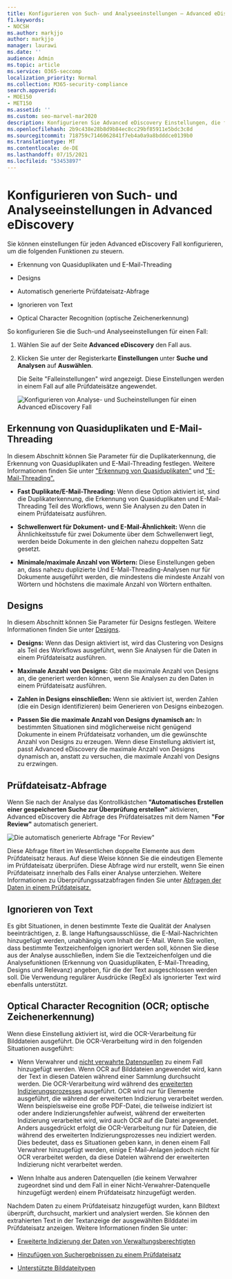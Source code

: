 ```yaml
---
title: Konfigurieren von Such- und Analyseeinstellungen – Advanced eDiscovery
f1.keywords:
- NOCSH
ms.author: markjjo
author: markjjo
manager: laurawi
ms.date: ''
audience: Admin
ms.topic: article
ms.service: O365-seccomp
localization_priority: Normal
ms.collection: M365-security-compliance
search.appverid:
- MOE150
- MET150
ms.assetid: ''
ms.custom: seo-marvel-mar2020
description: Konfigurieren Sie Advanced eDiscovery Einstellungen, die für alle Prüfdateigruppen in einem Fall gelten. Dies umfasst Einstellungen für Analysen und optische Zeichenerkennung.
ms.openlocfilehash: 2b9c438e28b8d9b84ec8cc29bf85911e5bdc3c8d
ms.sourcegitcommit: 718759c7146062841f7eb4a0a9a8bdddce0139b0
ms.translationtype: MT
ms.contentlocale: de-DE
ms.lasthandoff: 07/15/2021
ms.locfileid: "53453897"
---
```

# <a name="configure-search-and-analytics-settings-in-advanced-ediscovery"></a>Konfigurieren von Such- und Analyseeinstellungen in Advanced eDiscovery

Sie können einstellungen für jeden Advanced eDiscovery Fall konfigurieren, um die folgenden Funktionen zu steuern.

- Erkennung von Quasiduplikaten und E-Mail-Threading

- Designs

- Automatisch generierte Prüfdateisatz-Abfrage

- Ignorieren von Text

- Optical Character Recognition (optische Zeichenerkennung)

So konfigurieren Sie die Such-und Analyseeinstellungen für einen Fall:

1. Wählen Sie auf der Seite **Advanced eDiscovery** den Fall aus.

2. Klicken Sie unter der Registerkarte **Einstellungen** unter **Suche und Analysen** auf **Auswählen**.

   Die Seite "Falleinstellungen" wird angezeigt. Diese Einstellungen werden in einem Fall auf alle Prüfdateisätze angewendet.

   ![Konfigurieren von Analyse- und Sucheinstellungen für einen Advanced eDiscovery Fall](../media/AeDCaseSettings.png)

## <a name="near-duplicates-and-email-threading"></a>Erkennung von Quasiduplikaten und E-Mail-Threading

In diesem Abschnitt können Sie Parameter für die Duplikaterkennung, die Erkennung von Quasiduplikaten und E-Mail-Threading festlegen. Weitere Informationen finden Sie unter ["Erkennung von Quasiduplikaten"](near-duplicate-detection-in-advanced-ediscovery.md) und ["E-Mail-Threading".](email-threading-in-advanced-ediscovery.md)

- **Fast Duplikate/E-Mail-Threading:** Wenn diese Option aktiviert ist, sind die Duplikaterkennung, die Erkennung von Quasiduplikaten und E-Mail-Threading Teil des Workflows, wenn Sie Analysen zu den Daten in einem Prüfdateisatz ausführen.

- **Schwellenwert für Dokument- und E-Mail-Ähnlichkeit:** Wenn die Ähnlichkeitsstufe für zwei Dokumente über dem Schwellenwert liegt, werden beide Dokumente in den gleichen nahezu doppelten Satz gesetzt.

- **Minimale/maximale Anzahl von Wörtern:** Diese Einstellungen geben an, dass nahezu duplizierte Und E-Mail-Threading-Analysen nur für Dokumente ausgeführt werden, die mindestens die mindeste Anzahl von Wörtern und höchstens die maximale Anzahl von Wörtern enthalten.

## <a name="themes"></a>Designs

In diesem Abschnitt können Sie Parameter für Designs festlegen. Weitere Informationen finden Sie unter [Designs](themes-in-advanced-ediscovery.md).

- **Designs:** Wenn das Design aktiviert ist, wird das Clustering von Designs als Teil des Workflows ausgeführt, wenn Sie Analysen für die Daten in einem Prüfdateisatz ausführen.

- **Maximale Anzahl von Designs:** Gibt die maximale Anzahl von Designs an, die generiert werden können, wenn Sie Analysen zu den Daten in einem Prüfdateisatz ausführen.

- **Zahlen in Designs einschließen:** Wenn sie aktiviert ist, werden Zahlen (die ein Design identifizieren) beim Generieren von Designs einbezogen. 

- **Passen Sie die maximale Anzahl von Designs dynamisch an:** In bestimmten Situationen sind möglicherweise nicht genügend Dokumente in einem Prüfdateisatz vorhanden, um die gewünschte Anzahl von Designs zu erzeugen. Wenn diese Einstellung aktiviert ist, passt Advanced eDiscovery die maximale Anzahl von Designs dynamisch an, anstatt zu versuchen, die maximale Anzahl von Designs zu erzwingen.

## <a name="review-set-query"></a>Prüfdateisatz-Abfrage

Wenn Sie nach der Analyse das Kontrollkästchen **"Automatisches Erstellen einer gespeicherten Suche zur Überprüfung erstellen"** aktivieren, Advanced eDiscovery die Abfrage des Prüfdateisatzes mit dem Namen **"For Review"** automatisch generiert. 

![Die automatisch generierte Abfrage "For Review"](../media/AeDForReviewQuery.png)

Diese Abfrage filtert im Wesentlichen doppelte Elemente aus dem Prüfdateisatz heraus. Auf diese Weise können Sie die eindeutigen Elemente im Prüfdateisatz überprüfen. Diese Abfrage wird nur erstellt, wenn Sie einen Prüfdateisatz innerhalb des Falls einer Analyse unterziehen. Weitere Informationen zu Überprüfungssatzabfragen finden Sie unter [Abfragen der Daten in einem Prüfdateisatz.](review-set-search.md)

## <a name="ignore-text"></a>Ignorieren von Text

Es gibt Situationen, in denen bestimmte Texte die Qualität der Analysen beeinträchtigen, z. B. lange Haftungsausschlüsse, die E-Mail-Nachrichten hinzugefügt werden, unabhängig vom Inhalt der E-Mail. Wenn Sie wollen, dass bestimmte Textzeichenfolgen ignoriert werden soll, können Sie diese aus der Analyse ausschließen, indem Sie die Textzeichenfolgen und die Analysefunktionen (Erkennung von Quasiduplikaten, E-Mail-Threading, Designs und Relevanz) angeben, für die der Text ausgeschlossen werden soll. Die Verwendung regulärer Ausdrücke (RegEx) als ignorierter Text wird ebenfalls unterstützt.

## <a name="optical-character-recognition-ocr"></a>Optical Character Recognition (OCR; optische Zeichenerkennung)

Wenn diese Einstellung aktiviert ist, wird die OCR-Verarbeitung für Bilddateien ausgeführt. Die OCR-Verarbeitung wird in den folgenden Situationen ausgeführt:

- Wenn Verwahrer und [nicht verwahrte Datenquellen](non-custodial-data-sources.md) zu einem Fall hinzugefügt werden. Wenn OCR auf Bilddateien angewendet wird, kann der Text in diesen Dateien während einer Sammlung durchsucht werden. Die OCR-Verarbeitung wird während des [erweiterten Indizierungsprozesses](indexing-custodian-data.md) ausgeführt. OCR wird nur für Elemente ausgeführt, die während der erweiterten Indizierung verarbeitet werden. Wenn beispielsweise eine große PDF-Datei, die teilweise indiziert ist oder andere Indizierungsfehler aufweist, während der erweiterten Indizierung verarbeitet wird, wird auch OCR auf die Datei angewendet. Anders ausgedrückt erfolgt die OCR-Verarbeitung nur für Dateien, die während des erweiterten Indizierungsprozesses neu indiziert werden. Dies bedeutet, dass es Situationen geben kann, in denen einem Fall Verwahrer hinzugefügt werden, einige E-Mail-Anlagen jedoch nicht für OCR verarbeitet werden, da diese Dateien während der erweiterten Indizierung nicht verarbeitet werden.

- Wenn Inhalte aus anderen Datenquellen (die keinem Verwahrer zugeordnet sind und dem Fall in einer Nicht-Verwahrer-Datenquelle hinzugefügt werden) einem Prüfdateisatz hinzugefügt werden.

Nachdem Daten zu einem Prüfdateisatz hinzugefügt wurden, kann Bildtext überprüft, durchsucht, markiert und analysiert werden. Sie können den extrahierten Text in der Textanzeige der ausgewählten Bilddatei im Prüfdateisatz anzeigen. Weitere Informationen finden Sie unter:

- [Erweiterte Indizierung der Daten von Verwaltungsberechtigten](indexing-custodian-data.md)

- [Hinzufügen von Suchergebnissen zu einem Prüfdateisatz](add-data-to-review-set.md#optical-character-recognition)

- [Unterstützte Bilddateitypen](supported-filetypes-ediscovery20.md#image)
